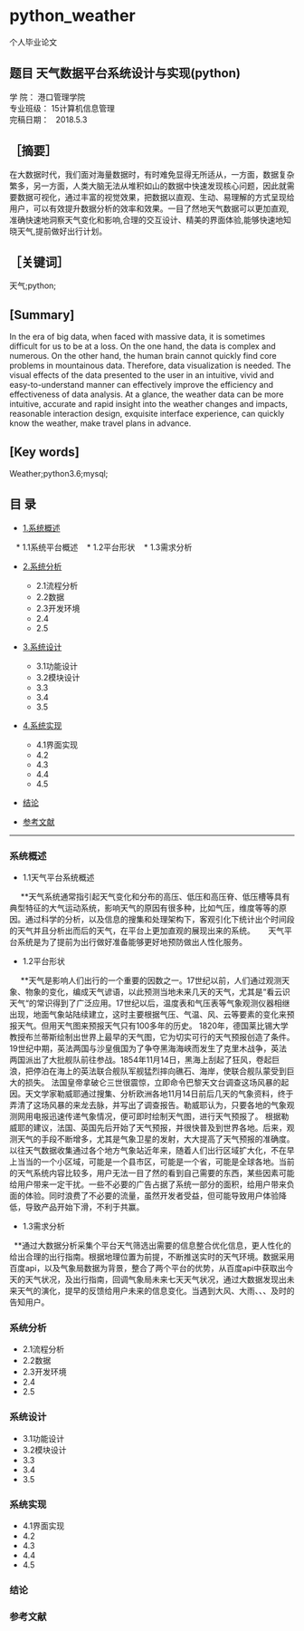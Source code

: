 # python_weather
个人毕业论文

## 题目 天气数据平台系统设计与实现(python)                       
学    院：   港口管理学院      
专业班级：   15计算机信息管理      
完稿日期：   2018.5.3           
## ［摘要］
在大数据时代，我们面对海量数据时，有时难免显得无所适从，一方面，数据复杂繁多，另一方面，人类大脑无法从堆积如山的数据中快速发现核心问题，因此就需要数据可视化，通过丰富的视觉效果，把数据以直观、生动、易理解的方式呈现给用户，可以有效提升数据分析的效率和效果。一目了然地天气数据可以更加直观,准确快速地洞察天气变化和影响,合理的交互设计、精美的界面体验,能够快速地知晓天气,提前做好出行计划。
## ［关键词］
天气;python;
## [Summary]
In the era of big data, when faced with massive data, it is sometimes difficult for us to be at a loss. On the one hand, the data is complex and numerous. On the other hand, the human brain cannot quickly find core problems in mountainous data. Therefore, data visualization is needed. The visual effects of the data presented to the user in an intuitive, vivid and easy-to-understand manner can effectively improve the efficiency and effectiveness of data analysis. At a glance, the weather data can be more intuitive, accurate and rapid insight into the weather changes and impacts, reasonable interaction design, exquisite interface experience, can quickly know the weather, make travel plans in advance.
## [Key words]
Weather;python3.6;mysql;
## 目 录
* [1.系统概述](#系统概述)

    * 1.1系统平台概述
    * 1.2平台形状
    * 1.3需求分析
    
* [2.系统分析](#系统分析)

    * 2.1流程分析
    * 2.2数据
    * 2.3开发环境
    * 2.4
    * 2.5
    
* [3.系统设计](#系统设计)

    * 3.1功能设计
    * 3.2模块设计
    * 3.3
    * 3.4
    * 3.5
    
* [4.系统实现](#系统实现)

    * 4.1界面实现
    * 4.2
    * 4.3
    * 4.4
    * 4.5
    
* [结论](#结论)
* [参考文献](#参考文献)

****************

### 系统概述

 * 1.1天气平台系统概述
 
      **天气系统通常指引起天气变化和分布的高压、低压和高压脊、低压槽等具有典型特征的大气运动系统，影响天气的原因有很多种，比如气压，维度等等的原因。通过科学的分析，以及信息的搜集和处理架构下，客观引化下统计出个时间段的天气并且分析出而后的天气，在平台上更加直观的展现出来的系统。
      天气平台系统是为了提前为出行做好准备能够更好地预防做出人性化服务。
      
 * 1.2平台形状
 
      **天气是影响人们出行的一个重要的因数之一。17世纪以前，人们通过观测天象、物象的变化，编成天气谚语，以此预测当地未来几天的天气，尤其是“看云识天气“的常识得到了广泛应用。17世纪以后，温度表和气压表等气象观测仪器相继出现，地面气象站陆续建立，这时主要根据气压、气温、风、云等要素的变化来预报天气。但用天气图来预报天气只有100多年的历史。
1820年，德国莱比锡大学教授布兰蒂斯绘制出世界上最早的天气图，它为切实可行的天气预报创造了条件。19世纪中期，英法两国与沙皇俄国为了争夺黑海海峡而发生了克里木战争，英法两国派出了大批舰队前往参战。1854年11月14日，黑海上刮起了狂风，卷起巨浪，把停泊在海上的英法联合舰队军舰猛烈摔向礁石、海岸，使联合舰队蒙受到巨大的损失。 法国皇帝拿破仑三世很震惊，立即命令巴黎天文台调查这场风暴的起因。天文学家勒威耶通过搜集、分析欧洲各地11月14日前后几天的气象资料，终于弄清了这场风暴的来龙去脉，并写出了调查报告。勒威耶认为，只要各地的气象观测网用电报迅速传递气象情况，便可即时绘制天气图，进行天气预报了。
    根据勒威耶的建议，法国、英国先后开始了天气预报，并很快普及到世界各地。后来，观测天气的手段不断增多，尤其是气象卫星的发射，大大提高了天气预报的准确度。
    以往天气数据收集通过各个地方气象站近年来，随着人们出行区域扩大化，不在早上当当的一个小区域，可能是一个县市区，可能是一个省，可能是全球各地。当前的天气系统内容比较多，用户无法一目了然的看到自己需要的东西，某些因素可能给用户带来一定干扰。一些不必要的广告占据了系统一部分的面积，给用户带来负面的体验。同时浪费了不必要的流量，虽然开发者受益，但可能导致用户体验降低，导致产品开始下滑，不利于共赢。
      
 * 1.3需求分析
 
   **通过大数据分析采集个平台天气筛选出需要的信息整合优化信息，更人性化的给出合理的出行指南。根据地理位置为前提，不断推送实时的天气环境。数据采用百度api，以及气象局数据为背景，整合了两个平台的优势，从百度api中获取出今天的天气状况，及出行指南，回调气象局未来七天天气状况，通过大数据发现出未来天气的演化，提早的反馈给用户未来的信息变化。当遇到大风、大雨、、、及时的告知用户。
 
### 系统分析

 * 2.1流程分析
 * 2.2数据
 * 2.3开发环境
 * 2.4
 * 2.5
 
### 系统设计

 * 3.1功能设计
 * 3.2模块设计
 * 3.3
 * 3.4
 * 3.5
 
### 系统实现

 * 4.1界面实现
 * 4.2
 * 4.3
 * 4.4
 * 4.5
 
### 结论

### 参考文献

